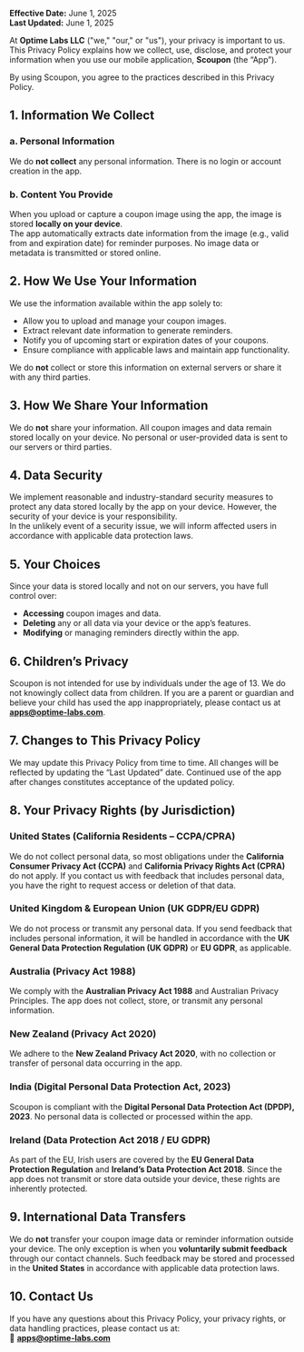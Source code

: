 **Effective Date:** June 1, 2025  
**Last Updated:** June 1, 2025

At **Optime Labs LLC** ("we," "our," or "us"), your privacy is important to us. This Privacy Policy explains how we collect, use, disclose, and protect your information when you use our mobile application, **Scoupon** (the “App”).

By using Scoupon, you agree to the practices described in this Privacy Policy.


## 1. Information We Collect

### a. Personal Information  
We do **not collect** any personal information. There is no login or account creation in the app.

### b. Content You Provide  
When you upload or capture a coupon image using the app, the image is stored **locally on your device**.  
The app automatically extracts date information from the image (e.g., valid from and expiration date) for reminder purposes. No image data or metadata is transmitted or stored online.


## 2. How We Use Your Information

We use the information available within the app solely to:

- Allow you to upload and manage your coupon images.
- Extract relevant date information to generate reminders.
- Notify you of upcoming start or expiration dates of your coupons.
- Ensure compliance with applicable laws and maintain app functionality.

We do **not** collect or store this information on external servers or share it with any third parties.


## 3. How We Share Your Information

We do **not** share your information. All coupon images and data remain stored locally on your device. No personal or user-provided data is sent to our servers or third parties.


## 4. Data Security

We implement reasonable and industry-standard security measures to protect any data stored locally by the app on your device. However, the security of your device is your responsibility.  
In the unlikely event of a security issue, we will inform affected users in accordance with applicable data protection laws.


## 5. Your Choices

Since your data is stored locally and not on our servers, you have full control over:

- **Accessing** coupon images and data.
- **Deleting** any or all data via your device or the app’s features.
- **Modifying** or managing reminders directly within the app.


## 6. Children’s Privacy

Scoupon is not intended for use by individuals under the age of 13. We do not knowingly collect data from children. If you are a parent or guardian and believe your child has used the app inappropriately, please contact us at **apps@optime-labs.com**.


## 7. Changes to This Privacy Policy

We may update this Privacy Policy from time to time. All changes will be reflected by updating the “Last Updated” date. Continued use of the app after changes constitutes acceptance of the updated policy.


## 8. Your Privacy Rights (by Jurisdiction)

### United States (California Residents – CCPA/CPRA)  
We do not collect personal data, so most obligations under the **California Consumer Privacy Act (CCPA)** and **California Privacy Rights Act (CPRA)** do not apply. If you contact us with feedback that includes personal data, you have the right to request access or deletion of that data.

### United Kingdom & European Union (UK GDPR/EU GDPR)  
We do not process or transmit any personal data. If you send feedback that includes personal information, it will be handled in accordance with the **UK General Data Protection Regulation (UK GDPR)** or **EU GDPR**, as applicable.

### Australia (Privacy Act 1988)  
We comply with the **Australian Privacy Act 1988** and Australian Privacy Principles. The app does not collect, store, or transmit any personal information.

### New Zealand (Privacy Act 2020)  
We adhere to the **New Zealand Privacy Act 2020**, with no collection or transfer of personal data occurring in the app.

### India (Digital Personal Data Protection Act, 2023)  
Scoupon is compliant with the **Digital Personal Data Protection Act (DPDP), 2023**. No personal data is collected or processed within the app.

### Ireland (Data Protection Act 2018 / EU GDPR)  
As part of the EU, Irish users are covered by the **EU General Data Protection Regulation** and **Ireland’s Data Protection Act 2018**. Since the app does not transmit or store data outside your device, these rights are inherently protected.


## 9. International Data Transfers

We do **not** transfer your coupon image data or reminder information outside your device. The only exception is when you **voluntarily submit feedback** through our contact channels. Such feedback may be stored and processed in the **United States** in accordance with applicable data protection laws.


## 10. Contact Us

If you have any questions about this Privacy Policy, your privacy rights, or data handling practices, please contact us at:  
📧 **apps@optime-labs.com**
